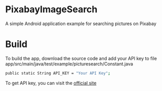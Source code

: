 # PixabayImageSearch
A simple Android application example for searching pictures on Pixabay

# Build
To build the app, download the source code and add your API key to file app/src/main/java/test/example/picturesearch/Constant.java
```sh
public static String API_KEY = "Your API Key";
```
To get API key, you can visit the [official site](https://pixabay.com/api/docs/)
